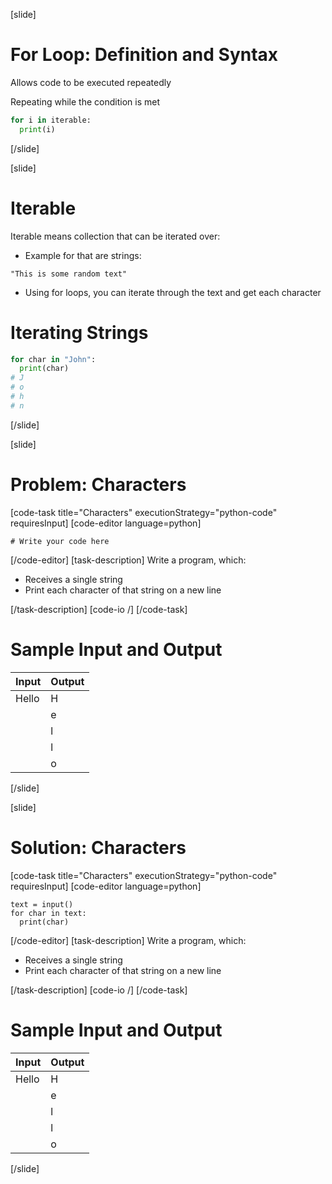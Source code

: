 [slide]

# For Loop: Definition and Syntax

Allows code to be executed repeatedly

Repeating while the condition is met

```python
for i in iterable:
  print(i)
```

[/slide]

[slide]

# Iterable

Iterable means collection that can be iterated over:

- Example for that are strings:

```
"This is some random text"
```

- Using for loops, you can iterate through the text and get each character

# Iterating Strings

```python
for char in "John":
  print(char)
# J
# o
# h
# n
```

[/slide]

[slide]

# Problem: Characters

[code-task title="Characters" executionStrategy="python-code" requiresInput]
[code-editor language=python]

```
# Write your code here
```

[/code-editor]
[task-description]
Write a program, which:

- Receives a single string
- Print each character of that string on a new line

[/task-description]
[code-io /]
[/code-task]

# Sample Input and Output

| Input | Output |
| ----- | ------ |
| Hello | H      |
|       | e      |
|       | l      |
|       | l      |
|       | o      |

[/slide]

[slide]

# Solution: Characters

[code-task title="Characters" executionStrategy="python-code" requiresInput]
[code-editor language=python]

```
text = input()
for char in text:
  print(char)
```

[/code-editor]
[task-description]
Write a program, which:

- Receives a single string
- Print each character of that string on a new line

[/task-description]
[code-io /]
[/code-task]

# Sample Input and Output

| Input | Output |
| ----- | ------ |
| Hello | H      |
|       | e      |
|       | l      |
|       | l      |
|       | o      |

[/slide]
